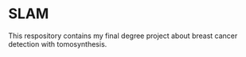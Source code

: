 # SLAM
This respository contains my final degree project about breast cancer detection with tomosynthesis.
